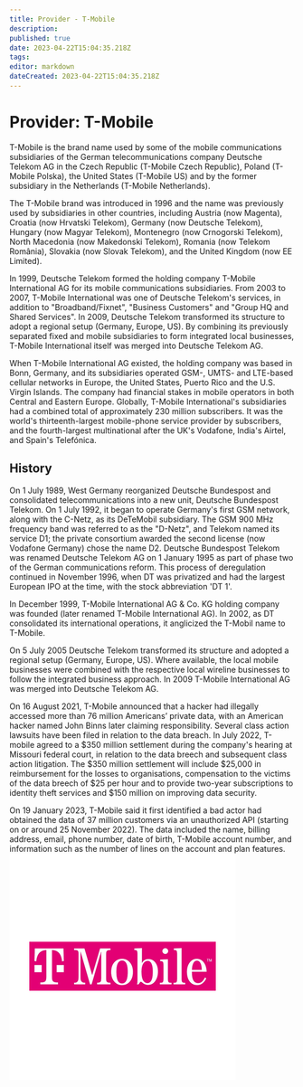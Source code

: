 ```yaml
---
title: Provider - T-Mobile
description: 
published: true
date: 2023-04-22T15:04:35.218Z
tags: 
editor: markdown
dateCreated: 2023-04-22T15:04:35.218Z
---
```


# Provider: T-Mobile
T-Mobile is the brand name used by some of the mobile communications subsidiaries of the German telecommunications company Deutsche Telekom AG in the Czech Republic (T-Mobile Czech Republic), Poland (T-Mobile Polska), the United States (T-Mobile US) and by the former subsidiary in the Netherlands (T-Mobile Netherlands).

The T-Mobile brand was introduced in 1996 and the name was previously used by subsidiaries in other countries, including Austria (now Magenta), Croatia (now Hrvatski Telekom), Germany (now Deutsche Telekom), Hungary (now Magyar Telekom), Montenegro (now Crnogorski Telekom), North Macedonia (now Makedonski Telekom), Romania (now Telekom România), Slovakia (now Slovak Telekom), and the United Kingdom (now EE Limited).

In 1999, Deutsche Telekom formed the holding company T-Mobile International AG for its mobile communications subsidiaries. From 2003 to 2007, T-Mobile International was one of Deutsche Telekom's services, in addition to "Broadband/Fixnet", "Business Customers" and "Group HQ and Shared Services". In 2009, Deutsche Telekom transformed its structure to adopt a regional setup (Germany, Europe, US). By combining its previously separated fixed and mobile subsidiaries to form integrated local businesses, T-Mobile International itself was merged into Deutsche Telekom AG.

When T-Mobile International AG existed, the holding company was based in Bonn, Germany, and its subsidiaries operated GSM-, UMTS- and LTE-based cellular networks in Europe, the United States, Puerto Rico and the U.S. Virgin Islands. The company had financial stakes in mobile operators in both Central and Eastern Europe. Globally, T-Mobile International's subsidiaries had a combined total of approximately 230 million subscribers. It was the world's thirteenth-largest mobile-phone service provider by subscribers, and the fourth-largest multinational after the UK's Vodafone, India's Airtel, and Spain's Telefónica.

## History

On 1 July 1989, West Germany reorganized Deutsche Bundespost and consolidated telecommunications into a new unit, Deutsche Bundespost Telekom. On 1 July 1992, it began to operate Germany's first GSM network, along with the C-Netz, as its DeTeMobil subsidiary. The GSM 900 MHz frequency band was referred to as the "D-Netz", and Telekom named its service D1; the private consortium awarded the second license (now Vodafone Germany) chose the name D2. Deutsche Bundespost Telekom was renamed Deutsche Telekom AG on 1 January 1995 as part of phase two of the German communications reform. This process of deregulation continued in November 1996, when DT was privatized and had the largest European IPO at the time, with the stock abbreviation 'DT 1'.

In December 1999, T-Mobile International AG & Co. KG holding company was founded (later renamed T-Mobile International AG). In 2002, as DT consolidated its international operations, it anglicized the T-Mobil name to T-Mobile.

On 5 July 2005 Deutsche Telekom transformed its structure and adopted a regional setup (Germany, Europe, US). Where available, the local mobile businesses were combined with the respective local wireline businesses to follow the integrated business approach. In 2009 T-Mobile International AG was merged into Deutsche Telekom AG.

On 16 August 2021, T-Mobile announced that a hacker had illegally accessed more than 76 million Americans’ private data, with an American hacker named John Binns later claiming responsibility. Several class action lawsuits have been filed in relation to the data breach. In July 2022, T-mobile agreed to a $350 million settlement during the company's hearing at Missouri federal court, in relation to the data breech and subsequent class action litigation. The $350 million settlement will include $25,000 in reimbursement for the losses to organisations, compensation to the victims of the data breech of $25 per hour and to provide two-year subscriptions to identity theft services and $150 million on improving data security.

On 19 January 2023, T-Mobile said it first identified a bad actor had obtained the data of 37 million customers via an unauthorized API (starting on or around 25 November 2022). The data included the name, billing address, email, phone number, date of birth, T-Mobile account number, and information such as the number of lines on the account and plan features.
![t-mobile.png](/images/site/t-mobile.png)
